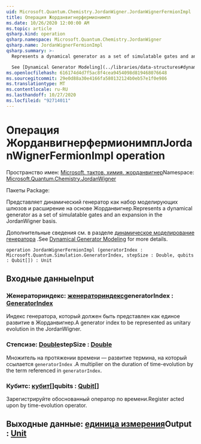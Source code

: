 ```yaml
---
uid: Microsoft.Quantum.Chemistry.JordanWigner.JordanWignerFermionImpl
title: Операция Жорданвигнерфермионимпл
ms.date: 10/26/2020 12:00:00 AM
ms.topic: article
qsharp.kind: operation
qsharp.namespace: Microsoft.Quantum.Chemistry.JordanWigner
qsharp.name: JordanWignerFermionImpl
qsharp.summary: >-
  Represents a dynamical generator as a set of simulatable gates and an expansion in the JordanWigner basis.

  See [Dynamical Generator Modeling](../libraries/data-structures#dynamical-generator-modeling) for more details.
ms.openlocfilehash: 616174d4d7f5ac8f4cea9454098d819468076648
ms.sourcegitcommit: 29e0d88a30e4166fa580132124b0eb57e1f0e986
ms.translationtype: MT
ms.contentlocale: ru-RU
ms.lasthandoff: 10/27/2020
ms.locfileid: "92714011"
---
```

# <a name="jordanwignerfermionimpl-operation"></a><span data-ttu-id="c6b43-102">Операция Жорданвигнерфермионимпл</span><span class="sxs-lookup"><span data-stu-id="c6b43-102">JordanWignerFermionImpl operation</span></span>

<span data-ttu-id="c6b43-103">Пространство имен: [Microsoft. тактов. химия. жорданвигнер](xref:Microsoft.Quantum.Chemistry.JordanWigner)</span><span class="sxs-lookup"><span data-stu-id="c6b43-103">Namespace: [Microsoft.Quantum.Chemistry.JordanWigner](xref:Microsoft.Quantum.Chemistry.JordanWigner)</span></span>

<span data-ttu-id="c6b43-104">Пакеты [](https://nuget.org/packages/)</span><span class="sxs-lookup"><span data-stu-id="c6b43-104">Package: [](https://nuget.org/packages/)</span></span>


<span data-ttu-id="c6b43-105">Представляет динамический генератор как набор моделирующих шлюзов и расширение на основе Жорданвигнер.</span><span class="sxs-lookup"><span data-stu-id="c6b43-105">Represents a dynamical generator as a set of simulatable gates and an expansion in the JordanWigner basis.</span></span>

<span data-ttu-id="c6b43-106">Дополнительные сведения см. в разделе [динамическое моделирование генератора](../libraries/data-structures#dynamical-generator-modeling) .</span><span class="sxs-lookup"><span data-stu-id="c6b43-106">See [Dynamical Generator Modeling](../libraries/data-structures#dynamical-generator-modeling) for more details.</span></span>

```qsharp
operation JordanWignerFermionImpl (generatorIndex : Microsoft.Quantum.Simulation.GeneratorIndex, stepSize : Double, qubits : Qubit[]) : Unit
```


## <a name="input"></a><span data-ttu-id="c6b43-107">Входные данные</span><span class="sxs-lookup"><span data-stu-id="c6b43-107">Input</span></span>

### <a name="generatorindex--generatorindex"></a><span data-ttu-id="c6b43-108">Женераториндекс: [женераториндекс](xref:Microsoft.Quantum.Simulation.GeneratorIndex)</span><span class="sxs-lookup"><span data-stu-id="c6b43-108">generatorIndex : [GeneratorIndex](xref:Microsoft.Quantum.Simulation.GeneratorIndex)</span></span>

<span data-ttu-id="c6b43-109">Индекс генератора, который должен быть представлен как единое развитие в Жорданвигнер.</span><span class="sxs-lookup"><span data-stu-id="c6b43-109">A generator index to be represented as unitary evolution in the JordanWigner.</span></span>


### <a name="stepsize--double"></a><span data-ttu-id="c6b43-110">Степсизе: [Double](xref:microsoft.quantum.lang-ref.double)</span><span class="sxs-lookup"><span data-stu-id="c6b43-110">stepSize : [Double](xref:microsoft.quantum.lang-ref.double)</span></span>

<span data-ttu-id="c6b43-111">Множитель на протяжении времени — развитие термина, на который ссылается `generatorIndex` .</span><span class="sxs-lookup"><span data-stu-id="c6b43-111">A multiplier on the duration of time-evolution by the term referenced in `generatorIndex`.</span></span>


### <a name="qubits--qubit"></a><span data-ttu-id="c6b43-112">Кубитс: [кубит](xref:microsoft.quantum.lang-ref.qubit)[]</span><span class="sxs-lookup"><span data-stu-id="c6b43-112">qubits : [Qubit](xref:microsoft.quantum.lang-ref.qubit)[]</span></span>

<span data-ttu-id="c6b43-113">Зарегистрируйте обоснованный оператор по времени.</span><span class="sxs-lookup"><span data-stu-id="c6b43-113">Register acted upon by time-evolution operator.</span></span>



## <a name="output--unit"></a><span data-ttu-id="c6b43-114">Выходные данные: [единица измерения](xref:microsoft.quantum.lang-ref.unit)</span><span class="sxs-lookup"><span data-stu-id="c6b43-114">Output : [Unit](xref:microsoft.quantum.lang-ref.unit)</span></span>

